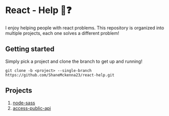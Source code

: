 # React - Help :speech_balloon::question:
I enjoy helping people with react problems. This repository is organized into multiple projects, each one solves a different problem!

## Getting started
Simply pick a project and clone the branch to get up and running!
```
git clone -b <project> --single-branch https://github.com/ShaneMckenna23/react-help.git
```
## Projects
 1. [node-sass](https://github.com/ShaneMckenna23/react-help/tree/node-sass)
 2. [access-public-api](https://github.com/ShaneMckenna23/react-help/tree/access-public-api)
